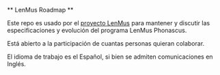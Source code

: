 ** LenMus Roadmap **

Este repo es usado por el [proyecto LenMus](https://github.com/lenmus/lenmus) para mantener y discutir las especificaciones y evolución del programa LenMus Phonascus.

Está abierto a la participación de cuantas personas quieran colaborar.

El idioma de trabajo es el Español, si bien se admiten comunicaciones en Inglés.

